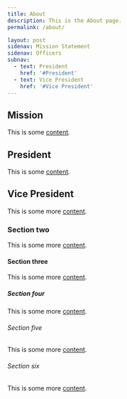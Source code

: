 ```yaml
---
title: About
description: This is the About page.
permalink: /about/

layout: post
sidenav: Mission Statement
sidenav: Officers
subnav:
  - text: President
    href: '#President'
  - text: Vice President
    href: '#Vice President'
---
```


## Mission

This is some [content](https://18f.gsa.gov/).

## President

This is some [content](https://18f.gsa.gov/).

## Vice President

This is some more [content](javascript:void(0);).

### Section two

This is some more [content](javascript:void(0);).

#### Section three

This is some more [content](#).

##### Section four

This is some more [content](https://18f.gsa.gov/).

###### Section five

This is some more [content](https://18f.gsa.gov/).

###### Section six

This is some more [content](https://18f.gsa.gov/).
